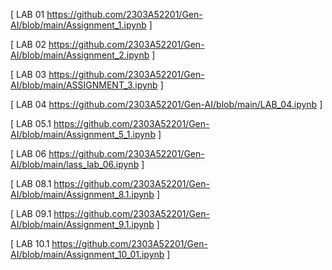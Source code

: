 [ LAB 01 https://github.com/2303A52201/Gen-AI/blob/main/Assignment_1.ipynb ]

[ LAB 02 https://github.com/2303A52201/Gen-AI/blob/main/Assignment_2.ipynb ]

[ LAB 03 https://github.com/2303A52201/Gen-AI/blob/main/ASSIGNMENT_3.ipynb ]

[ LAB 04 https://github.com/2303A52201/Gen-AI/blob/main/LAB_04.ipynb ]

[ LAB 05.1 https://github.com/2303A52201/Gen-AI/blob/main/Assignment_5_1.ipynb ]

[ LAB 06 https://github.com/2303A52201/Gen-AI/blob/main/lass_lab_06.ipynb ]

[ LAB 08.1 https://github.com/2303A52201/Gen-AI/blob/main/Assignment_8.1.ipynb ]

[ LAB 09.1 https://github.com/2303A52201/Gen-AI/blob/main/Assignment_9.1.ipynb ]

[ LAB 10.1 https://github.com/2303A52201/Gen-AI/blob/main/Assignment_10_01.ipynb ]
